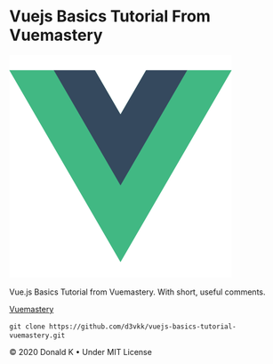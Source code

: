 # Vuejs Basics Tutorial From Vuemastery

![Vuejs Logo](https://github.com/d3vkk/vuejs-basics-tutorial-vuemastery/blob/master/vuejs-logo.png)

Vue.js Basics Tutorial from Vuemastery. With short, useful comments.

[Vuemastery](https://www.vuemastery.com/courses/intro-to-vue-js/vue-instance)

```
git clone https://github.com/d3vkk/vuejs-basics-tutorial-vuemastery.git
```

© 2020 Donald K • Under MIT License
